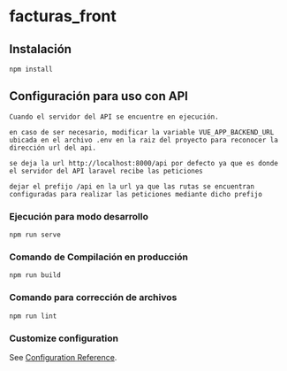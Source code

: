 # facturas_front

## Instalación
```
npm install
```

## Configuración para uso con API
```
Cuando el servidor del API se encuentre en ejecución.

en caso de ser necesario, modificar la variable VUE_APP_BACKEND_URL ubicada en el archivo .env en la raiz del proyecto para reconocer la dirección url del api.

se deja la url http://localhost:8000/api por defecto ya que es donde el servidor del API laravel recibe las peticiones

dejar el prefijo /api en la url ya que las rutas se encuentran configuradas para realizar las peticiones mediante dicho prefijo
```
### Ejecución para modo desarrollo
```
npm run serve
```

### Comando de Compilación en producción
```
npm run build
```

### Comando para corrección de archivos
```
npm run lint
```

### Customize configuration
See [Configuration Reference](https://cli.vuejs.org/config/).

